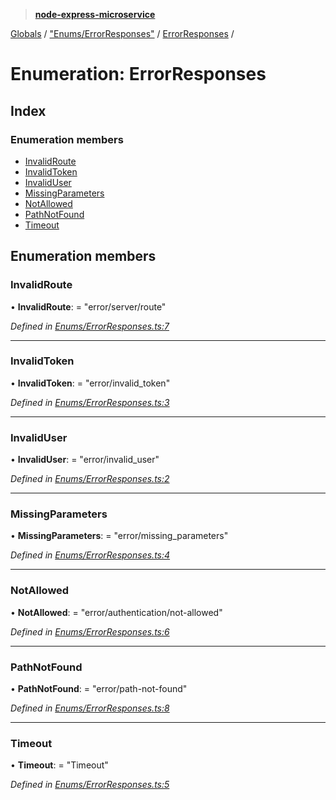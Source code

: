 > **[node-express-microservice](../README.md)**

[Globals](../globals.md) / ["Enums/ErrorResponses"](../modules/_enums_errorresponses_.md) / [ErrorResponses](_enums_errorresponses_.errorresponses.md) /

# Enumeration: ErrorResponses

## Index

### Enumeration members

* [InvalidRoute](_enums_errorresponses_.errorresponses.md#invalidroute)
* [InvalidToken](_enums_errorresponses_.errorresponses.md#invalidtoken)
* [InvalidUser](_enums_errorresponses_.errorresponses.md#invaliduser)
* [MissingParameters](_enums_errorresponses_.errorresponses.md#missingparameters)
* [NotAllowed](_enums_errorresponses_.errorresponses.md#notallowed)
* [PathNotFound](_enums_errorresponses_.errorresponses.md#pathnotfound)
* [Timeout](_enums_errorresponses_.errorresponses.md#timeout)

## Enumeration members

###  InvalidRoute

• **InvalidRoute**: = "error/server/route"

*Defined in [Enums/ErrorResponses.ts:7](https://github.com/lukebellamy053/express-microservice/blob/f7a5771/src/Enums/ErrorResponses.ts#L7)*

___

###  InvalidToken

• **InvalidToken**: = "error/invalid_token"

*Defined in [Enums/ErrorResponses.ts:3](https://github.com/lukebellamy053/express-microservice/blob/f7a5771/src/Enums/ErrorResponses.ts#L3)*

___

###  InvalidUser

• **InvalidUser**: = "error/invalid_user"

*Defined in [Enums/ErrorResponses.ts:2](https://github.com/lukebellamy053/express-microservice/blob/f7a5771/src/Enums/ErrorResponses.ts#L2)*

___

###  MissingParameters

• **MissingParameters**: = "error/missing_parameters"

*Defined in [Enums/ErrorResponses.ts:4](https://github.com/lukebellamy053/express-microservice/blob/f7a5771/src/Enums/ErrorResponses.ts#L4)*

___

###  NotAllowed

• **NotAllowed**: = "error/authentication/not-allowed"

*Defined in [Enums/ErrorResponses.ts:6](https://github.com/lukebellamy053/express-microservice/blob/f7a5771/src/Enums/ErrorResponses.ts#L6)*

___

###  PathNotFound

• **PathNotFound**: = "error/path-not-found"

*Defined in [Enums/ErrorResponses.ts:8](https://github.com/lukebellamy053/express-microservice/blob/f7a5771/src/Enums/ErrorResponses.ts#L8)*

___

###  Timeout

• **Timeout**: = "Timeout"

*Defined in [Enums/ErrorResponses.ts:5](https://github.com/lukebellamy053/express-microservice/blob/f7a5771/src/Enums/ErrorResponses.ts#L5)*